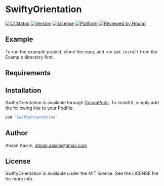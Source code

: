 # SwiftyOrientation

[![CI Status](https://img.shields.io/travis/ahsanaasim/SwiftyOrientation.svg?style=flat)](https://travis-ci.org/ahsanaasim/SwiftyOrientation)
[![Version](https://img.shields.io/cocoapods/v/SwiftyOrientation.svg?style=flat)](https://cocoapods.org/pods/SwiftyOrientation)
[![License](https://img.shields.io/cocoapods/l/SwiftyOrientation.svg?style=flat)](https://cocoapods.org/pods/SwiftyOrientation)
[![Platform](https://img.shields.io/cocoapods/p/SwiftyOrientation.svg?style=flat)](https://cocoapods.org/pods/SwiftyOrientation)
[![Reviewed by Hound](https://img.shields.io/badge/Reviewed_by-Hound-8E64B0.svg)](https://houndci.com)

## Example

To run the example project, clone the repo, and run `pod install` from the Example directory first.

## Requirements

## Installation

SwiftyOrientation is available through [CocoaPods](https://cocoapods.org). To install
it, simply add the following line to your Podfile:

```ruby
pod 'SwiftyOrientation'
```

## Author

Ahsan Aasim, ahsan.aasim@gmail.com

## License

SwiftyOrientation is available under the MIT license. See the LICENSE file for more info.
